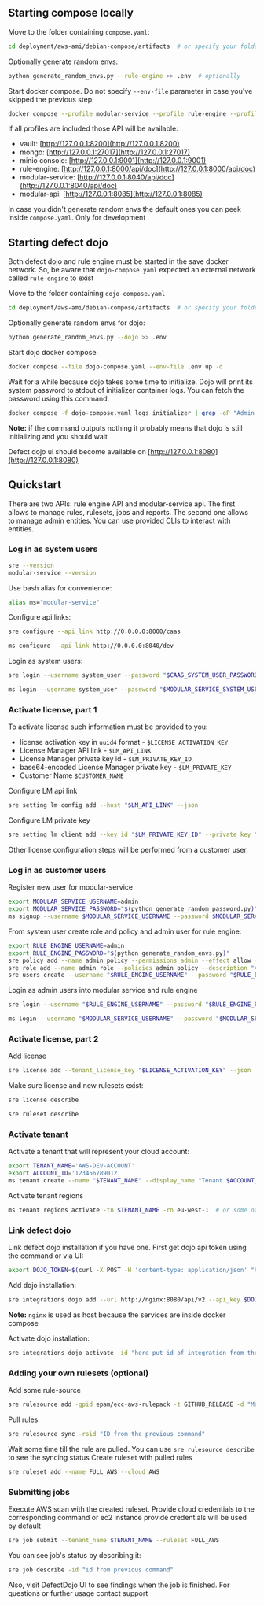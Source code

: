 ## Starting compose locally

Move to the folder containing `compose.yaml`:

```bash
cd deployment/aws-ami/debian-compose/artifacts  # or specify your folder
```

Optionally generate random envs:

```bash
python generate_random_envs.py --rule-engine >> .env  # optionally
```

Start docker compose. Do not specify `--env-file` parameter in case you've skipped the previous step

```bash
docker compose --profile modular-service --profile rule-engine --profile modular-api --env-file .env up -d
```

If all profiles are included those API will be available:
- vault: [http://127.0.0.1:8200](http://127.0.0.1:8200)
- mongo: [http://127.0.0.1:27017](http://127.0.0.1:27017)
- minio console: [http://127.0.0.1:9001](http://127.0.0.1:9001)
- rule-engine: [http://127.0.0.1:8000/api/doc](http://127.0.0.1:8000/api/doc)
- modular-service: [http://127.0.0.1:8040/api/doc](http://127.0.0.1:8040/api/doc)
- modular-api: [http://127.0.0.1:8085](http://127.0.0.1:8085)

In case you didn't generate random envs the default ones you can peek inside `compose.yaml`. Only for development

## Starting defect dojo

Both defect dojo and rule engine must be started in the save docker network. So, be aware that `dojo-compose.yaml` 
expected an external network called `rule-engine` to exist

Move to the folder containing `dojo-compose.yaml`

```bash
cd deployment/aws-ami/debian-compose/artifacts  # or specify your folder
```

Optionally generate random envs for dojo:

```bash
python generate_random_envs.py --dojo >> .env
```

Start dojo docker compose.

```bash
docker compose --file dojo-compose.yaml --env-file .env up -d
```

Wait for a while because dojo takes some time to initialize. Dojo will print its system password to stdout of 
initializer container logs. You can fetch the password using this command:

```bash
docker compose -f dojo-compose.yaml logs initializer | grep -oP "Admin password: \K\w+"
```

**Note:** if the command outputs nothing it probably means that dojo is still initializing and you should wait


Defect dojo ui should become available on [http://127.0.0.1:8080](http://127.0.0.1:8080)


## Quickstart


There are two APIs: rule engine API and modular-service api. The first allows to manage rules, rulesets, jobs and reports.
The second one allows to manage admin entities. You can use provided CLIs to interact with entities.

### Log in as system users

```bash
sre --version
modular-service --version
```

Use bash alias for convenience:
```bash
alias ms="modular-service"
```

Configure api links:

```bash
sre configure --api_link http://0.0.0.0:8000/caas
```

```bash
ms configure --api_link http://0.0.0.0:8040/dev
```

Login as system users:
```bash
sre login --username system_user --password "$CAAS_SYSTEM_USER_PASSWORD"
```

```bash
ms login --username system_user --password "$MODULAR_SERVICE_SYSTEM_USER_PASSWORD"
```


### Activate license, part 1
To activate license such information must be provided to you:

- license activation key in `uuid4` format - `$LICENSE_ACTIVATION_KEY`
- License Manager API link - `$LM_API_LINK`
- License Manager private key id - `$LM_PRIVATE_KEY_ID`
- base64-encoded License Manager private key - `$LM_PRIVATE_KEY`
- Customer Name `$CUSTOMER_NAME`


Configure LM api link
```bash
sre setting lm config add --host "$LM_API_LINK" --json
```

Configure LM private key
```bash
sre setting lm client add --key_id "$LM_PRIVATE_KEY_ID" --private_key "$LM_PRIVATE_KEY" --b64encoded --json
```

Other license configuration steps will be performed from a customer user.

### Log in as customer users

Register new user for modular-service
```bash
export MODULAR_SERVICE_USERNAME=admin
export MODULAR_SERVICE_PASSWORD="$(python generate_random_password.py)"
ms signup --username $MODULAR_SERVICE_USERNAME --password $MODULAR_SERVICE_PASSWORD --customer_name $CUSTOMER_NAME --customer_display_name "$CUSTOMER_NAME" --customer_admin admin@example.com --json
```

From system user create role and policy and admin user for rule engine:
```bash
export RULE_ENGINE_USERNAME=admin
export RULE_ENGINE_PASSWORD="$(python generate_random_envs.py)"
sre policy add --name admin_policy --permissions_admin --effect allow --tenant '*' --description "Full admin access policy for customer" --customer_id "$CUSTOMER_NAME" --json
sre role add --name admin_role --policies admin_policy --description "Admin customer role" --customer_id "$CUSTOMER_NAME" --json
sre users create --username "$RULE_ENGINE_USERNAME" --password "$RULE_ENGINE_PASSWORD" --role_name admin_role --customer_id "$CUSTOMER_NAME" --json
```

Login as admin users into modular service and rule engine
```bash
sre login --username "$RULE_ENGINE_USERNAME" --password "$RULE_ENGINE_PASSWORD"
```

```bash
ms login --username "$MODULAR_SERVICE_USERNAME" --password "$MODULAR_SERVICE_PASSWORD"
```

### Activate license, part 2

Add license
```bash
sre license add --tenant_license_key "$LICENSE_ACTIVATION_KEY" --json
```

Make sure license and new rulesets exist:

```bash
sre license describe
```

```bash
sre ruleset describe
```


### Activate tenant

Activate a tenant that will represent your cloud account:

```bash
export TENANT_NAME='AWS-DEV-ACCOUNT'
export ACCOUNT_ID='123456789012'
ms tenant create --name "$TENANT_NAME" --display_name "Tenant $ACCOUNT_ID" --cloud AWS --account_id $ACCOUNT_ID --primary_contacts admin@example.com --secondary_contacts admin@example.com --tenant_manager_contacts admin@example.com --default_owner admin@example.com --json
```

Activate tenant regions
```bash
ms tenant regions activate -tn $TENANT_NAME -rn eu-west-1  # or some other region
```


### Link defect dojo
Link defect dojo installation if you have one. First get dojo api token using the command or via UI:

```bash
export DOJO_TOKEN=$(curl -X POST -H 'content-type: application/json' "http://127.0.0.1:8080/api/v2/api-token-auth/" -d "{\"username\":\"admin\",\"password\":\"$DOJO_SYSTEM_PASSWORD\"}" | jq -r ".token")
```

Add dojo installation:

```bash
sre integrations dojo add --url http://nginx:8080/api/v2 --api_key $DOJO_TOKEN --description "Main dojo installation"
```
**Note:** `nginx` is used as host because the services are inside docker compose

Activate dojo installation:

```bash
sre integrations dojo activate -id "here put id of integration from the previous command" --all_tenants --send_after_job
```


### Adding your own rulesets (optional)

Add some rule-source

```bash
sre rulesource add -gpid epam/ecc-aws-rulepack -t GITHUB_RELEASE -d "Main open source aws rule source" -gprefix policies/
```

Pull rules

```bash
sre rulesource sync -rsid "ID from the previous command"
```

Wait some time till the rule are pulled. You can use `sre rulesource describe` to see the syncing status
Create ruleset with pulled rules

```bash
sre ruleset add --name FULL_AWS --cloud AWS
```

### Submitting jobs
Execute AWS scan with the created ruleset. Provide cloud credentials to the corresponding command or ec2 instance provide credentials will be used by default


```bash
sre job submit --tenant_name $TENANT_NAME --ruleset FULL_AWS
```

You can see job's status by describing it:

```bash
sre job describe -id "id from previous command"
```

Also, visit DefectDojo UI to see findings when the job is finished. For questions or further usage contact support